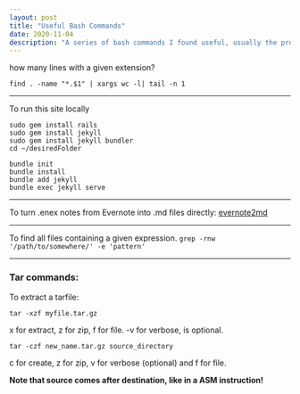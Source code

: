 ```yaml
---
layout: post
title: "Useful Bash Commands"
date: 2020-11-04
description: "A series of bash commands I found useful, usually the product of some minutes of research or tinkering."
---
```


how many lines with a given extension?

```find . -name "*.$1" | xargs wc -l| tail -n 1```

---

To run this site locally

```
sudo gem install rails
sudo gem install jekyll
sudo gem install jekyll bundler
cd ~/desiredFolder

bundle init
bundle install
bundle add jekyll
bundle exec jekyll serve
```

---

To turn .enex notes from Evernote into .md files directly: [evernote2md](https://github.com/wormi4ok/evernote2md)

---

To find all files containing a given expression. 
``` grep -rnw '/path/to/somewhere/' -e 'pattern' ```

---

### Tar commands:

To extract a tarfile:

``` tar -xzf myfile.tar.gz ```

x for extract, z for zip, f for file. -v for verbose, is optional.

``` tar -czf new_name.tar.gz source_directory ```

c for create, z for zip, v for verbose (optional) and f for file. 

**Note that source comes after destination, like in a ASM instruction!** 
